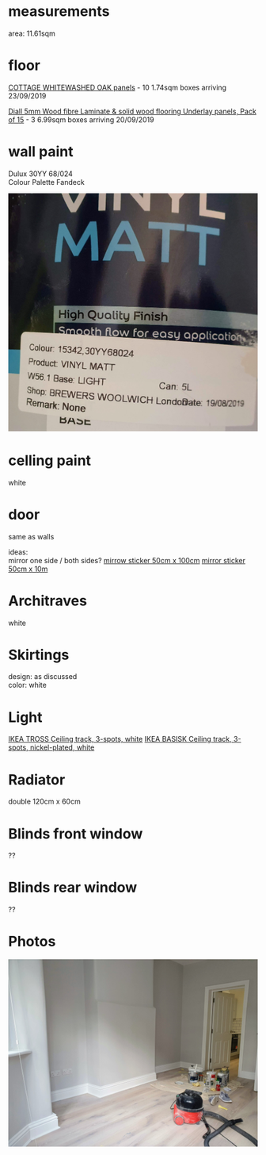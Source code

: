 # measurements  

area: 11.61sqm

# floor  

[COTTAGE WHITEWASHED OAK panels](https://www.directwoodflooring.co.uk/cottage-whitewashed-oak-laminate-flooring.html) - 10 1.74sqm boxes arriving 23/09/2019  

[Diall 5mm Wood fibre Laminate & solid wood flooring Underlay panels, Pack of 15](https://www.diy.com/departments/diall-5mm-wood-fibre-laminate-solid-wood-flooring-underlay-panels-pack-of-15/1520621_BQ.prd) - 3 6.99sqm boxes arriving 20/09/2019  

# wall paint  

Dulux 30YY 68/024  
Colour Palette Fandeck  

![](./paint.jpg)  

# celling paint  

white  

# door  

same as walls  

ideas:  
mirror one side / both sides?
[mirrow sticker 50cm x 100cm](https://www.aliexpress.com/item/32814313481.html)
[mirror sticker 50cm x 10m](https://www.aliexpress.com/item/32827913660.html)

# Architraves  

white  

# Skirtings  

design: as discussed  
color: white  

# Light  

[IKEA TROSS Ceiling track, 3-spots, white](https://www.ikea.com/gb/en/p/tross-ceiling-track-3-spots-white-60262659/)
[IKEA BASISK Ceiling track, 3-spots, nickel-plated, white](https://www.ikea.com/gb/en/p/basisk-ceiling-track-3-spots-nickel-plated-white-80262583/)

# Radiator

double 120cm x 60cm

# Blinds front window

??

# Blinds rear window

??

# Photos

![](./design.jpg)
